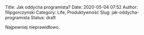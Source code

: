 Title: Jak oddycha programista?
Date: 2020-05-04 07:52
Author: filipgorczynski
Category: Life, Produktywność
Slug: jak-oddycha-programista
Status: draft

Najpewniej nieprawidłowo.

 
